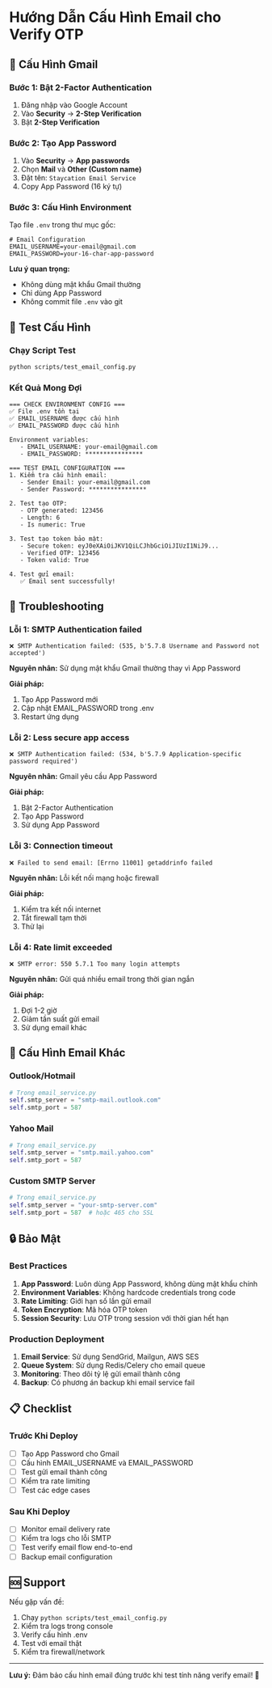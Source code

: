 # Hướng Dẫn Cấu Hình Email cho Verify OTP

## 🔧 Cấu Hình Gmail

### Bước 1: Bật 2-Factor Authentication
1. Đăng nhập vào Google Account
2. Vào **Security** → **2-Step Verification**
3. Bật **2-Step Verification**

### Bước 2: Tạo App Password
1. Vào **Security** → **App passwords**
2. Chọn **Mail** và **Other (Custom name)**
3. Đặt tên: `Staycation Email Service`
4. Copy App Password (16 ký tự)

### Bước 3: Cấu Hình Environment
Tạo file `.env` trong thư mục gốc:

```env
# Email Configuration
EMAIL_USERNAME=your-email@gmail.com
EMAIL_PASSWORD=your-16-char-app-password
```

**Lưu ý quan trọng:**
- Không dùng mật khẩu Gmail thường
- Chỉ dùng App Password
- Không commit file `.env` vào git

## 🧪 Test Cấu Hình

### Chạy Script Test
```bash
python scripts/test_email_config.py
```

### Kết Quả Mong Đợi
```
=== CHECK ENVIRONMENT CONFIG ===
✅ File .env tồn tại
✅ EMAIL_USERNAME được cấu hình
✅ EMAIL_PASSWORD được cấu hình

Environment variables:
   - EMAIL_USERNAME: your-email@gmail.com
   - EMAIL_PASSWORD: ****************

=== TEST EMAIL CONFIGURATION ===
1. Kiểm tra cấu hình email:
   - Sender Email: your-email@gmail.com
   - Sender Password: ****************

2. Test tạo OTP:
   - OTP generated: 123456
   - Length: 6
   - Is numeric: True

3. Test tạo token bảo mật:
   - Secure token: eyJ0eXAiOiJKV1QiLCJhbGciOiJIUzI1NiJ9...
   - Verified OTP: 123456
   - Token valid: True

4. Test gửi email:
   ✅ Email sent successfully!
```

## 🚨 Troubleshooting

### Lỗi 1: SMTP Authentication failed
```
❌ SMTP Authentication failed: (535, b'5.7.8 Username and Password not accepted')
```

**Nguyên nhân:** Sử dụng mật khẩu Gmail thường thay vì App Password

**Giải pháp:**
1. Tạo App Password mới
2. Cập nhật EMAIL_PASSWORD trong .env
3. Restart ứng dụng

### Lỗi 2: Less secure app access
```
❌ SMTP Authentication failed: (534, b'5.7.9 Application-specific password required')
```

**Nguyên nhân:** Gmail yêu cầu App Password

**Giải pháp:**
1. Bật 2-Factor Authentication
2. Tạo App Password
3. Sử dụng App Password

### Lỗi 3: Connection timeout
```
❌ Failed to send email: [Errno 11001] getaddrinfo failed
```

**Nguyên nhân:** Lỗi kết nối mạng hoặc firewall

**Giải pháp:**
1. Kiểm tra kết nối internet
2. Tắt firewall tạm thời
3. Thử lại

### Lỗi 4: Rate limit exceeded
```
❌ SMTP error: 550 5.7.1 Too many login attempts
```

**Nguyên nhân:** Gửi quá nhiều email trong thời gian ngắn

**Giải pháp:**
1. Đợi 1-2 giờ
2. Giảm tần suất gửi email
3. Sử dụng email khác

## 📧 Cấu Hình Email Khác

### Outlook/Hotmail
```python
# Trong email_service.py
self.smtp_server = "smtp-mail.outlook.com"
self.smtp_port = 587
```

### Yahoo Mail
```python
# Trong email_service.py
self.smtp_server = "smtp.mail.yahoo.com"
self.smtp_port = 587
```

### Custom SMTP Server
```python
# Trong email_service.py
self.smtp_server = "your-smtp-server.com"
self.smtp_port = 587  # hoặc 465 cho SSL
```

## 🔒 Bảo Mật

### Best Practices
1. **App Password**: Luôn dùng App Password, không dùng mật khẩu chính
2. **Environment Variables**: Không hardcode credentials trong code
3. **Rate Limiting**: Giới hạn số lần gửi email
4. **Token Encryption**: Mã hóa OTP token
5. **Session Security**: Lưu OTP trong session với thời gian hết hạn

### Production Deployment
1. **Email Service**: Sử dụng SendGrid, Mailgun, AWS SES
2. **Queue System**: Sử dụng Redis/Celery cho email queue
3. **Monitoring**: Theo dõi tỷ lệ gửi email thành công
4. **Backup**: Có phương án backup khi email service fail

## 📋 Checklist

### Trước Khi Deploy
- [ ] Tạo App Password cho Gmail
- [ ] Cấu hình EMAIL_USERNAME và EMAIL_PASSWORD
- [ ] Test gửi email thành công
- [ ] Kiểm tra rate limiting
- [ ] Test các edge cases

### Sau Khi Deploy
- [ ] Monitor email delivery rate
- [ ] Kiểm tra logs cho lỗi SMTP
- [ ] Test verify email flow end-to-end
- [ ] Backup email configuration

## 🆘 Support

Nếu gặp vấn đề:
1. Chạy `python scripts/test_email_config.py`
2. Kiểm tra logs trong console
3. Verify cấu hình .env
4. Test với email thật
5. Kiểm tra firewall/network

---

**Lưu ý:** Đảm bảo cấu hình email đúng trước khi test tính năng verify email! 🔧 